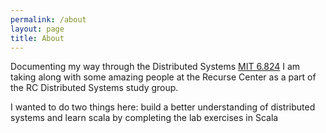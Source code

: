 ```yaml
---
permalink: /about
layout: page
title: About
---
```


Documenting my way through the Distributed Systems [MIT 6.824](http://nil.csail.mit.edu/6.824/2020/schedule.html) I am taking  along with some amazing people at the Recurse Center as a part of the RC Distributed Systems study group.

I wanted to do two things here: build a better understanding of distributed systems and learn scala by completing the lab exercises in Scala

